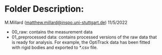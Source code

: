 # Folder Description:

M.Millard (matthew.millard@inspo.uni-stuttgart.de)
11/5/2022

- 00_raw: contains the measurement data
- 01_preprocessed data: contains processed versions of the raw data that is ready for analysis. For example, the OptiTrack data has been fitted with rigid bodies and exported to *.csv file.

